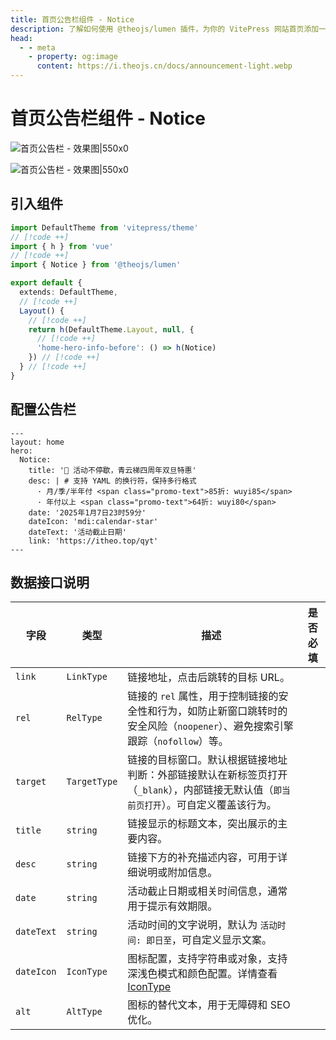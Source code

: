 ```yaml
---
title: 首页公告栏组件 - Notice
description: 了解如何使用 @theojs/lumen 插件，为你的 VitePress 网站首页添加一个引人注目的公告栏组件。轻松配置和展示活动信息、重要通知或快速安装命令，有效提升首页互动性和信息传递效率。
head:
  - - meta
    - property: og:image
      content: https://i.theojs.cn/docs/announcement-light.webp
---
```


# 首页公告栏组件 - Notice

![首页公告栏 - 效果图|550x0](https://i.theojs.cn/docs/announcement-light.webp#light '首页公告栏 - 效果图')

![首页公告栏 - 效果图|550x0](https://i.theojs.cn/docs/announcement-dark.webp#dark '首页公告栏 - 效果图')

## 引入组件

```ts [.vitepress/theme/index.ts]
import DefaultTheme from 'vitepress/theme'
// [!code ++]
import { h } from 'vue'
// [!code ++]
import { Notice } from '@theojs/lumen'

export default {
  extends: DefaultTheme,
  // [!code ++]
  Layout() {
    // [!code ++]
    return h(DefaultTheme.Layout, null, {
      // [!code ++]
      'home-hero-info-before': () => h(Notice)
    }) // [!code ++]
  } // [!code ++]
}
```

## 配置公告栏

```yaml{4-12} [.vitepress/index.md]
---
layout: home
hero:
  Notice:
    title: '🎉 活动不停歇，青云梯四周年双旦特惠'
    desc: | # 支持 YAML 的换行符，保持多行格式
      · 月/季/半年付 <span class="promo-text">85折: wuyi85</span>
      · 年付以上 <span class="promo-text">64折: wuyi80</span>
    date: '2025年1月7日23时59分'
    dateIcon: 'mdi:calendar-star'
    dateText: '活动截止日期'
    link: 'https://itheo.top/qyt'
---
```

## 数据接口说明

| 字段       | 类型         | 描述                                                                                                                                   | 是否必填              |
| ---------- | ------------ | -------------------------------------------------------------------------------------------------------------------------------------- | --------------------- |
| `link`     | `LinkType`   | 链接地址，点击后跳转的目标 URL。                                                                                                       | <Badge text="可选" /> |
| `rel`      | `RelType`    | 链接的 `rel` 属性，用于控制链接的安全性和行为，如防止新窗口跳转时的安全风险（`noopener`）、避免搜索引擎跟踪（`nofollow`）等。          | <Badge text="可选" /> |
| `target`   | `TargetType` | 链接的目标窗口。默认根据链接地址判断：外部链接默认在新标签页打开（`_blank`），内部链接无默认值（`即当前页打开`）。可自定义覆盖该行为。 | <Badge text="可选" /> |
| `title`    | `string`     | 链接显示的标题文本，突出展示的主要内容。                                                                                               | <Badge text="必填" /> |
| `desc`     | `string`     | 链接下方的补充描述内容，可用于详细说明或附加信息。                                                                                     | <Badge text="可选" /> |
| `date`     | `string`     | 活动截止日期或相关时间信息，通常用于提示有效期限。                                                                                     | <Badge text="可选" /> |
| `dateText` | `string`     | 活动时间的文字说明，默认为 `活动时间: 即日至`，可自定义显示文案。                                                                      | <Badge text="可选" /> |
| `dateIcon` | `IconType`   | 图标配置，支持字符串或对象，支持深浅色模式和颜色配置。详情查看 [IconType](#IconType)                                                   | <Badge text="可选" /> |
| `alt`      | `AltType`    | 图标的替代文本，用于无障碍和 SEO 优化。                                                                                                | <Badge text="可选" /> |

<!--@include: ./type.md{1,10}-->
